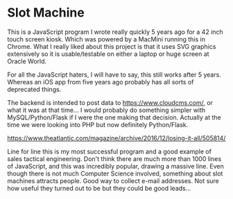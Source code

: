 # Slot Machine

This is a JavaScript program I wrote really quickly 5 years ago for a 42 inch touch screen kiosk. 
Which was powered by a MacMini running this in Chrome. What I really liked about this project is that it uses
SVG graphics extensively so it is usable/testable on either a laptop or huge screen at Oracle World.

For all the JavaScript haters, I will have to say, this still works after 5 years. Whereas an iOS app from five 
years ago probably has all sorts of deprecated things.

The backend is intended to post data to https://www.cloudcms.com/, or what it was at that time... I would probably 
do something simpler with MySQL/Python/Flask if I were the one making that decision. Actually at the time we were looking
into PHP but now definitely Python/Flask. 

https://www.theatlantic.com/magazine/archive/2016/12/losing-it-all/505814/

Line for line this is my most successful program and a good example of sales tactical engineering. Don't think there are 
much more than 1000 lines of JavaScript, and this was incredibly popular, drawing a massive line. Even though there is not 
much Computer Science involved, something about slot machines attracts people. Good way to collect e-mail addresses. Not 
sure how useful they turned out to be but they could be good leads...